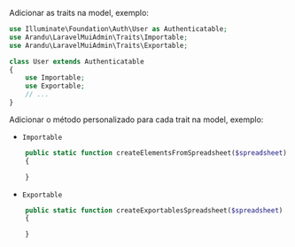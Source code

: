 Adicionar as traits na model, exemplo:

```php
use Illuminate\Foundation\Auth\User as Authenticatable;
use Arandu\LaravelMuiAdmin\Traits\Importable;
use Arandu\LaravelMuiAdmin\Traits\Exportable;

class User extends Authenticatable
{
    use Importable;
    use Exportable;
    // ...
}
```

Adicionar o método personalizado para cada trait na model, exemplo:

* `Importable`

```php
    public static function createElementsFromSpreadsheet($spreadsheet)
    {

    }
```

* `Exportable`
```php
    public static function createExportablesSpreadsheet($spreadsheet)
    {

    }
```